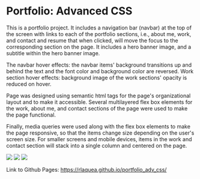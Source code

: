 
# Portfolio: Advanced CSS


This is a portfolio project.  It includes a navigation bar (navbar) at the top of the screen with links to each of the portfolio sections, i.e., about me, work, and contact and resume that when clicked, will move the focus to the corresponding section on the page.  It includes a hero banner image, and a subtitle within the hero banner image.  

The navbar hover effects: the navbar items' background transitions up and behind the text and the font color and background color are reversed.  Work section hover effects: background image of the work sections' opacity is reduced on hover. 

Page was designed using semantic html tags for the page's organizational layout and to make it accessible.  Several multilayered flex box elements for the work, about me, and contact sections of the page were used to make the page functional.    

Finally, media queries were used along with the flex box elements to make the page responsive, so that the items change size depending on the user's screen size.  For smaller screens and mobile devices, items in the work and contact section will stack into a single column and centered on the page.  


<img src="/Users/rachellaquea/Dev/UCF/Homework/2/portfolio_adv_css/assets/img/About-me.png"/>
<img src="/Users/rachellaquea/Dev/UCF/Homework/2/portfolio_adv_css/assets/img/Work.png"/>
<img src="/Users/rachellaquea/Dev/UCF/Homework/2/portfolio_adv_css/assets/img/Contact-me.png">


Link to Github Pages:  https://rlaquea.github.io/portfolio_adv_css/
